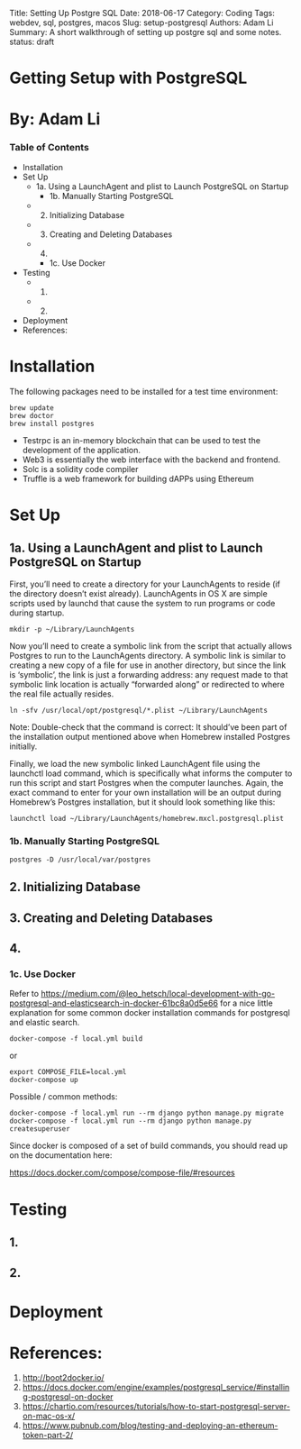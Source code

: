 Title: Setting Up Postgre SQL
Date: 2018-06-17
Category: Coding
Tags: webdev, sql, postgres, macos
Slug: setup-postgresql
Authors: Adam Li
Summary: A short walkthrough of setting up postgre sql and some notes.
status: draft

# Getting Setup with PostgreSQL
# By: Adam Li
### Table of Contents
<!-- MarkdownTOC -->

- Installation
- Set Up
    - 1a. Using a LaunchAgent and plist to Launch PostgreSQL on Startup
        - 1b. Manually Starting PostgreSQL
    - 2. Initializing Database
    - 3. Creating and Deleting Databases
    - 4.
        - 1c. Use Docker
- Testing
    - 1.
    - 2.
- Deployment
- References:

<!-- /MarkdownTOC -->

# Installation
The following packages need to be installed for a test time environment:

    brew update
    brew doctor
    brew install postgres

- Testrpc is an in-memory blockchain that can be used to test the development of the application.
- Web3 is essentially the web interface with the backend and frontend.
- Solc is a solidity code compiler
- Truffle is a web framework for building dAPPs using Ethereum

# Set Up
## 1a. Using a LaunchAgent and plist to Launch PostgreSQL on Startup
First, you’ll need to create a directory for your LaunchAgents to reside (if the directory doesn’t exist already). LaunchAgents in OS X are simple scripts used by launchd that cause the system to run programs or code during startup.

    mkdir -p ~/Library/LaunchAgents

Now you’ll need to create a symbolic link from the script that actually allows Postgres to run to the LaunchAgents directory. A symbolic link is similar to creating a new copy of a file for use in another directory, but since the link is ‘symbolic’, the link is just a forwarding address: any request made to that symbolic link location is actually “forwarded along” or redirected to where the real file actually resides.

    ln -sfv /usr/local/opt/postgresql/*.plist ~/Library/LaunchAgents

Note: Double-check that the command is correct: It should’ve been part of the installation output mentioned above when Homebrew installed Postgres initially.

Finally, we load the new symbolic linked LaunchAgent file using the launchctl load command, which is specifically what informs the computer to run this script and start Postgres when the computer launches. Again, the exact command to enter for your own installation will be an output during Homebrew’s Postgres installation, but it should look something like this:

    launchctl load ~/Library/LaunchAgents/homebrew.mxcl.postgresql.plist

### 1b. Manually Starting PostgreSQL

    postgres -D /usr/local/var/postgres


## 2. Initializing Database


## 3. Creating and Deleting Databases



## 4. 

### 1c. Use Docker
Refer to https://medium.com/@leo_hetsch/local-development-with-go-postgresql-and-elasticsearch-in-docker-61bc8a0d5e66 for a nice little explanation for some common docker installation commands for postgresql and elastic search.

    docker-compose -f local.yml build

or 

    export COMPOSE_FILE=local.yml
    docker-compose up

Possible / common methods:
    
    docker-compose -f local.yml run --rm django python manage.py migrate
    docker-compose -f local.yml run --rm django python manage.py createsuperuser

Since docker is composed of a set of build commands, you should read up on the documentation here:

https://docs.docker.com/compose/compose-file/#resources

# Testing
## 1. 

## 2. 


# Deployment


# References:
1. http://boot2docker.io/
2. https://docs.docker.com/engine/examples/postgresql_service/#installing-postgresql-on-docker
3. https://chartio.com/resources/tutorials/how-to-start-postgresql-server-on-mac-os-x/
4. https://www.pubnub.com/blog/testing-and-deploying-an-ethereum-token-part-2/
